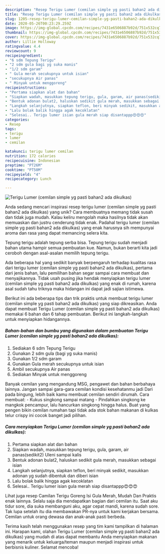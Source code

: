 ```yaml
---
description: "Resep Terigu Lumer (cemilan simple yg pasti bahan2 ada dikulkas), Enak Banget"
title: "Resep Terigu Lumer (cemilan simple yg pasti bahan2 ada dikulkas), Enak Banget"
slug: 1205-resep-terigu-lumer-cemilan-simple-yg-pasti-bahan2-ada-dikulkas-enak-banget
date: 2020-05-26T00:23:29.259Z
image: https://img-global.cpcdn.com/recipes/7431e6506887b92d/751x532cq70/terigu-lumer-cemilan-simple-yg-pasti-bahan2-ada-dikulkas-foto-resep-utama.jpg
thumbnail: https://img-global.cpcdn.com/recipes/7431e6506887b92d/751x532cq70/terigu-lumer-cemilan-simple-yg-pasti-bahan2-ada-dikulkas-foto-resep-utama.jpg
cover: https://img-global.cpcdn.com/recipes/7431e6506887b92d/751x532cq70/terigu-lumer-cemilan-simple-yg-pasti-bahan2-ada-dikulkas-foto-resep-utama.jpg
author: Lillie Holloway
ratingvalue: 4.4
reviewcount: 9
recipeingredient:
- "6 sdm Tepung Terigu"
- "2 sdm gula bagi yg suka manis"
- "1/2 sdm garam"
- " Gula merah secukupnya untuk isian"
- "secukupnya Air panas"
- " Minyak untuk menggoreng"
recipeinstructions:
- "Pertama siapkan alat dan bahan"
- "Siapkan wadah, masukkan tepung terigu, gula, garam, air panas(sedikit2) Uleni sampai kalis"
- "Bentuk adonan bulat2, haluskan sedikit gula merah, masukkan sebagai isian"
- "Langkah selanjutnya, siapkan teflon, beri minyak sedikit, masukkan adonan yg sudah dibentuk dan diberi isian"
- "Lalu bolak balik hingga agak kecoklatan"
- "Selesai.. Terigu lumer isian gula merah siap disantappp😍😍😍"
categories:
- Resep
tags:
- terigu
- lumer
- cemilan

katakunci: terigu lumer cemilan 
nutrition: 172 calories
recipecuisine: Indonesian
preptime: "PT26M"
cooktime: "PT50M"
recipeyield: "4"
recipecategory: Lunch

---
```



![Terigu Lumer (cemilan simple yg pasti bahan2 ada dikulkas)](https://img-global.cpcdn.com/recipes/7431e6506887b92d/751x532cq70/terigu-lumer-cemilan-simple-yg-pasti-bahan2-ada-dikulkas-foto-resep-utama.jpg)

Anda sedang mencari inspirasi resep terigu lumer (cemilan simple yg pasti bahan2 ada dikulkas) yang unik? Cara membuatnya memang tidak susah dan tidak juga mudah. Kalau keliru mengolah maka hasilnya tidak akan memuaskan dan justru cenderung tidak enak. Padahal terigu lumer (cemilan simple yg pasti bahan2 ada dikulkas) yang enak harusnya sih mempunyai aroma dan rasa yang dapat memancing selera kita.

Tepung terigu adalah tepung serba bisa. Tepung terigu sudah menjadi bahan utama hampir semua pembuatan kue. Namun, bukan berarti kita jadi ceroboh dengan asal-asalan memilih tepung terigu.

Ada beberapa hal yang sedikit banyak berpengaruh terhadap kualitas rasa dari terigu lumer (cemilan simple yg pasti bahan2 ada dikulkas), pertama dari jenis bahan, lalu pemilihan bahan segar sampai cara membuat dan menyajikannya. Tidak usah pusing jika hendak menyiapkan terigu lumer (cemilan simple yg pasti bahan2 ada dikulkas) yang enak di rumah, karena asal sudah tahu triknya maka hidangan ini dapat jadi sajian istimewa.


Berikut ini ada beberapa tips dan trik praktis untuk membuat terigu lumer (cemilan simple yg pasti bahan2 ada dikulkas) yang siap dikreasikan. Anda dapat membuat Terigu Lumer (cemilan simple yg pasti bahan2 ada dikulkas) memakai 6 bahan dan 6 tahap pembuatan. Berikut ini langkah-langkah untuk menyiapkan hidangannya.

<!--inarticleads1-->

##### Bahan-bahan dan bumbu yang digunakan dalam pembuatan Terigu Lumer (cemilan simple yg pasti bahan2 ada dikulkas):

1. Sediakan 6 sdm Tepung Terigu
1. Gunakan 2 sdm gula (bagi yg suka manis)
1. Gunakan 1/2 sdm garam
1. Gunakan  Gula merah secukupnya untuk isian
1. Ambil secukupnya Air panas
1. Sediakan  Minyak untuk menggoreng


Banyak cemilan yang mengandung MSG, pengawet dan bahan berbahaya lainnya. Jangan sampai gara-gara cemilan kondisi kesehatanmu jadi Dari pada bingung, lebih baik kamu membuat cemilan sendiri dirumah. Cara membuat: - Kukus singkong sampai matang - Pindahkan singkong ke mangkok pencampur, lalu hancurkan singkong hingga halus. Buat yang pengen bikin cemilan rumahan tapi tidak ada stok bahan makanan di kulkas telur crispy ini cocok banget jadi pilihan. 

<!--inarticleads2-->

##### Cara menyiapkan Terigu Lumer (cemilan simple yg pasti bahan2 ada dikulkas):

1. Pertama siapkan alat dan bahan
1. Siapkan wadah, masukkan tepung terigu, gula, garam, air panas(sedikit2) Uleni sampai kalis
1. Bentuk adonan bulat2, haluskan sedikit gula merah, masukkan sebagai isian
1. Langkah selanjutnya, siapkan teflon, beri minyak sedikit, masukkan adonan yg sudah dibentuk dan diberi isian
1. Lalu bolak balik hingga agak kecoklatan
1. Selesai.. Terigu lumer isian gula merah siap disantappp😍😍😍


Lihat juga resep Camilan Terigu Goreng Isi Gula Merah, Mudah Dan Praktis enak lainnya. Selalu saja dia mendapatkan bagian dari cemilan itu. Saat aku tidur sore, dia suka membanguni aku, agar cepat mandi, karena sudah sore. Tak lupa setelah itu dia membawakan PR-nya untuk kami kerjakan bersama. Cemilan untuk orang dewasa dan anak-anak pasti berbeda. 

Terima kasih telah menggunakan resep yang tim kami tampilkan di halaman ini. Harapan kami, olahan Terigu Lumer (cemilan simple yg pasti bahan2 ada dikulkas) yang mudah di atas dapat membantu Anda menyiapkan makanan yang menarik untuk keluarga/teman maupun menjadi inspirasi untuk berbisnis kuliner. Selamat mencoba!
